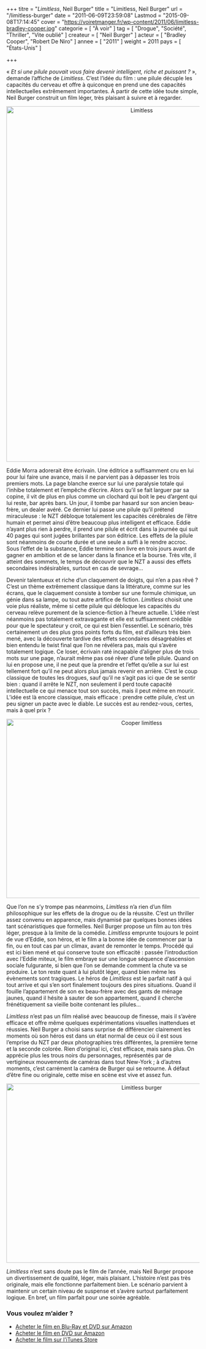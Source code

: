 +++
titre = "<em>Limitless</em>, Neil Burger"
title = "Limitless, Neil Burger"
url = "/limitless-burger"
date = "2011-06-09T23:59:08"
Lastmod = "2015-09-08T17:14:45"
cover = "https://voiretmanger.fr/wp-content/2011/06/limitless-bradley-cooper.jpg"
categorie = [ "À voir" ]
tag = [ "Drogue", "Société", "Thriller", "Vite oublié" ]
createur = [ "Neil Burger" ]
acteur = [ "Bradley Cooper", "Robert De Niro" ]
annee = [ "2011" ]
weight = 2011
pays = [ "États-Unis" ]

+++

<p>« <em>Et si une pilule pouvait vous faire devenir intelligent, riche et puissant ?</em> », demande l&rsquo;affiche de <em>Limitless</em>. C&rsquo;est l&rsquo;idée du film : une pilule décuple les capacités du cerveau et offre à quiconque en prend une des capacités intellectuelles extrêmement importantes. À partir de cette idée toute simple, Neil Burger construit un film léger, très plaisant à suivre et à regarder.</p>
<div style="text-align: center;"><a href="http://www.allocine.fr/film/fichefilm_gen_cfilm=135564.html"><img class="aligncenter" src="https://voiretmanger.fr/wp-content/2011/06/limitless.jpg" border="0" alt="Limitless" width="690" height="928" /></a></div>
<p>Eddie Morra adorerait être écrivain. Une éditrice a suffisamment cru en lui pour lui faire une avance, mais il ne parvient pas à dépasser les trois premiers mots. La page blanche exerce sur lui une paralysie totale qui l&rsquo;inhibe totalement et l&#8217;empêche d&rsquo;écrire. Alors qu&rsquo;il se fait larguer par sa copine, il vit de plus en plus comme un clochard qui boit le peu d&rsquo;argent qui lui reste, bar après bars. Un jour, il tombe par hasard sur son ancien beau-frère, un dealer avéré. Ce dernier lui passe une pilule qu&rsquo;il prétend miraculeuse : le NZT débloque totalement les capacités cérébrales de l&rsquo;être humain et permet ainsi d&rsquo;être beaucoup plus intelligent et efficace. Eddie n&rsquo;ayant plus rien à perdre, il prend une pilule et écrit dans la journée qui suit 40 pages qui sont jugées brillantes par son éditrice. Les effets de la pilule sont néanmoins de courte durée et une seule a suffi à le rendre accroc. Sous l&rsquo;effet de la substance, Eddie termine son livre en trois jours avant de gagner en ambition et de se lancer dans la finance et la bourse. Très vite, il atteint des sommets, le temps de découvrir que le NZT a aussi des effets secondaires indésirables, surtout en cas de sevrage…</p>
<p>Devenir talentueux et riche d&rsquo;un claquement de doigts, qui n&rsquo;en a pas rêvé ? C&rsquo;est un thème extrêmement classique dans la littérature, comme sur les écrans, que le claquement consiste à tomber sur une formule chimique, un génie dans sa lampe, ou tout autre artifice de fiction. <em>Limitless</em> choisit une voie plus réaliste, même si cette pilule qui débloque les capacités du cerveau relève purement de la science-fiction à l&rsquo;heure actuelle. L&rsquo;idée n&rsquo;est néanmoins pas totalement extravagante et elle est suffisamment crédible pour que le spectateur y croit, ce qui est bien l&rsquo;essentiel. Le scénario, très certainement un des plus gros points forts du film, est d&rsquo;ailleurs très bien mené, avec la découverte tardive des effets secondaires désagréables et bien entendu le twist final que l&rsquo;on ne révélera pas, mais qui s&rsquo;avère totalement logique. Ce loser, écrivain raté incapable d&rsquo;aligner plus de trois mots sur une page, n&rsquo;aurait même pas osé rêver d&rsquo;une telle pilule. Quand on lui en propose une, il ne peut que la prendre et l&rsquo;effet qu&rsquo;elle a sur lui est tellement fort qu&rsquo;il ne peut alors plus jamais revenir en arrière. C&rsquo;est le coup classique de toutes les drogues, sauf qu&rsquo;il ne s&rsquo;agit pas ici que de se sentir bien : quand il arrête le NZT, non seulement il perd toute capacité intellectuelle ce qui menace tout son succès, mais il peut même en mourir. L&rsquo;idée est là encore classique, mais efficace : prendre cette pilule, c&rsquo;est un peu signer un pacte avec le diable. Le succès est au rendez-vous, certes, mais à quel prix ?</p>
<div style="text-align: center;"><img class="aligncenter" src="https://voiretmanger.fr/wp-content/2011/06/cooper-limitless.jpg" border="0" alt="Cooper limitless" width="690" height="468" /></div>
<p>Que l&rsquo;on ne s&rsquo;y trompe pas néanmoins, <em>Limitless</em> n&rsquo;a rien d&rsquo;un film philosophique sur les effets de la drogue ou de la réussite. C&rsquo;est un thriller assez convenu en apparence, mais dynamisé par quelques bonnes idées tant scénaristiques que formelles. Neil Burger propose un film au ton très léger, presque à la limite de la comédie. <em>Limitless</em> emprunte toujours le point de vue d&rsquo;Eddie, son héros, et le film a la bonne idée de commencer par la fin, ou en tout cas par un climax, avant de remonter le temps. Procédé qui est ici bien mené et qui conserve toute son efficacité : passée l&rsquo;introduction avec l&rsquo;Eddie miteux, le film embraye sur une longue séquence d&rsquo;ascension sociale fulgurante, si bien que l&rsquo;on se demande comment la chute va se produire. Le ton reste quant à lui plutôt léger, quand bien même les évènements sont tragiques. Le héros de <em>Limitless</em> est le parfait natif à qui tout arrive et qui s&rsquo;en sort finalement toujours des pires situations. Quand il fouille l&rsquo;appartement de son ex beau-frère avec des gants de ménage jaunes, quand il hésite à sauter de son appartement, quand il cherche frénétiquement sa vieille boite contenant les pilules…</p>
<p><em>Limitless</em> n&rsquo;est pas un film réalisé avec beaucoup de finesse, mais il s&rsquo;avère efficace et offre même quelques expérimentations visuelles inattendues et réussies. Neil Burger a choisi sans surprise de différencier clairement les moments où son héros est dans un état normal de ceux où il est sous l&#8217;emprise du NZT par deux photographies très différentes, la première terne et la seconde colorée. Rien d&rsquo;original ici, c&rsquo;est efficace, mais sans plus. On apprécie plus les trous noirs du personnages, représentés par de vertigineux mouvements de caméras dans tout New-York ; à d&rsquo;autres moments, c&rsquo;est carrément la caméra de Burger qui se retourne. À défaut d&rsquo;être fine ou originale, cette mise en scène est vive et assez fun.</p>
<div style="text-align: center;"><img class="aligncenter" src="https://voiretmanger.fr/wp-content/2011/06/limitless-burger.jpg" border="0" alt="Limitless burger" width="690" height="468" /></div>
<p><em>Limitless</em> n&rsquo;est sans doute pas le film de l&rsquo;année, mais Neil Burger propose un divertissement de qualité, léger, mais plaisant. L&rsquo;histoire n&rsquo;est pas très originale, mais elle fonctionne parfaitement bien. Le scénario parvient à maintenir un certain niveau de suspense et s&rsquo;avère surtout parfaitement logique. En bref, un film parfait pour une soirée agréable.</p>
<div class="amazon">
<h3>Vous voulez m&rsquo;aider ?</h3>
<ul>
<li><a href="http://www.amazon.fr/gp/product/B00596L30Q/ref=as_li_ss_tl?ie=UTF8&#038;tag=leblogdenic07-21&#038;linkCode=as2&#038;camp=1642&#038;creative=19458&#038;creativeASIN=B00596L30Q">Acheter le film en Blu-Ray et DVD sur Amazon</a></li>
<li><a href="http://www.amazon.fr/gp/product/B00596L2Z2/ref=as_li_ss_tl?ie=UTF8&#038;tag=leblogdenic07-21&#038;linkCode=as2&#038;camp=1642&#038;creative=19458&#038;creativeASIN=B00596L2Z2">Acheter le film en DVD sur Amazon</a></li>
<li><a href="http://itunes.apple.com/fr/movie/limitless/id460290329">Acheter le film sur l&rsquo;iTunes Store</a></li>
</ul>
</div>

